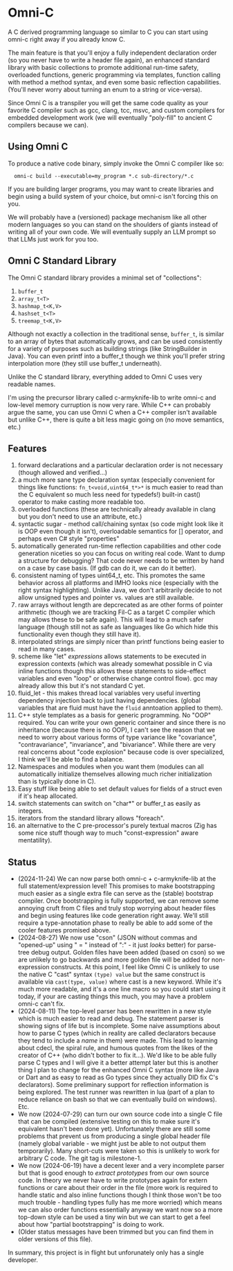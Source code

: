 # Omni-C

A C derived programming language so similar to C you can start using
omni-c right away if you already know C.

The main feature is that you'll enjoy a fully independent declaration
order (so you never have to write a header file again), an enhanced
standard library with basic collections to promote additional run-time
safety, overloaded functions, generic programming via templates,
function calling with method a method syntax, and even some basic
reflection capabilities. (You'll never worry about turning an enum to
a string or vice-versa).

Since Omni C is a transpiler you will get the same code quality as
your favorite C compiler such as gcc, clang, tcc, msvc, and custom
compilers for embedded development work (we will eventually
"poly-fill" to ancient C compilers because we can).

## Using Omni C

To produce a native code binary, simply invoke the Omni C compiler
like so:

```
  omni-c build --executable=my_program *.c sub-directory/*.c
```

If you are building larger programs, you may want to create libraries
and begin using a build system of your choice, but omni-c isn't
forcing this on you.

We will probably have a (versioned) package mechanism like all other
modern languages so you can stand on the shoulders of giants instead
of writing all of your own code. We will eventually supply an LLM
prompt so that LLMs just work for you too.

## Omni C Standard Library

The Omni C standard library provides a minimal set of "collections":

1. `buffer_t`
1. `array_t<T>`
1. `hashmap_t<K,V>`
1. `hashset_t<T>`
1. `treemap_t<K,V>`

Although not exactly a collection in the traditional sense,
`buffer_t`, is similar to an array of bytes that automatically grows,
and can be used consistently for a variety of purposes such as
building strings (like StringBuilder in Java). You can even printf
into a buffer_t though we think you'll prefer string interpolation
more (they still use buffer_t underneath).

Unlike the C standard library, everything added to Omni C uses very
readable names.

I'm using the precursor library called c-armyknife-lib to write omni-c
and low-level memory curruption is now very rare. While C++ can
probably argue the same, you can use Omni C when a C++ compiler isn't
available but unlike C++, there is quite a bit less magic going on (no
move semantics, etc.)

## Features

1. forward declarations and a particular declaration order is not
   necessary (though allowed and verified...)
1. a much more sane type declaration syntax (especially convenient for
   things like functions: `fn_t<void,uint64_t*>*` is much easier to
   read than the C equivalent so much less need for typedefs!)
   built-in cast() operator to make casting more readable too.
1. overloaded functions (these are technically already available in
   clang but you don't need to use an attribute, etc.)
1. syntactic sugar - method call/chaining syntax (so code might look
   like it is OOP even though it isn't), overloadable semantics for
   \[\] operator, and perhaps even C# style "properties"
1. automatically generated run-time reflection capabilities and other
   code generation niceties so you can focus on writing real
   code. Want to dump a structure for debugging? That code never needs
   to be written by hand on a case by case basis. (If gdb can do it,
   we can do it better).
1. consistent naming of types uint64_t, etc. This promotes the same
   behavior across all platforms and IMHO looks nice (especially with
   the right syntax highlighting). Unlike Java, we don't arbitrarily
   decide to not allow unsigned types and pointer vs. values are still
   available.
1. raw arrays without length are depcrecated as are other forms of
   pointer arithmetic (though we are tracking Fil-C as a target C
   compiler which may allows these to be safe again). This will lead
   to a much safer language (though still not as safe as languages
   like Go which hide this functionality even though they still have
   it).
1. interpolated strings are simply nicer than printf functions being
   easier to read in many cases.
1. scheme like "let" *expressions* allows statements to be executed in
   expression contexts (which was already somewhat possible in C via
   inline functions though this allows these statements to side-effect
   variables and even "loop" or otherwise change control flow). gcc
   may already allow this but it's not standard C yet.
1. fluid_let - this makes thread local variables very useful inverting
   dependency injection back to just having dependencies. (global
   variables that are fluid must have the `fluid` anntoation applied
   to them).
1. C++ style templates as a basis for generic programming. No "OOP"
   required. You can write your own generic container and since there
   is no inheritance (because there is no OOP), I can't see the reason
   that we need to worry about various forms of type variance like
   "covariance", "contravariance", "invariance", and
   "bivariance". While there are very real concerns about "code
   explosion" because code is over specialized, I think we'll be able
   to find a balance.
1. Namespaces and modules when you want them (modules can all
   automatically initialize themselves allowing much richer
   initialization than is typically done in C).
1. Easy stuff like being able to set default values for fields of a
   struct even if it's heap allocated.
1. switch statements can switch on "char*" or buffer_t as easily as
   integers.
1. iterators from the standard library allows "foreach".
1. an alternative to the C pre-processor's purely textual macros (Zig
   has some nice stuff though way to much "const-expression"
   aware mentatility).

## Status

* (2024-11-24) We can now parse both omni-c + c-armyknife-lib at the
  full statement/expression level! This promises to make bootstrapping
  much easier as a single extra file can serve as the (stable)
  bootstrap compiler. Once bootstrapping is fully supported, we can
  remove some annoying cruft from C files and truly stop worrying about
  header files and begin using features like code generation right
  away. We'll still require a type-annotation phase to really be able
  to add some of the cooler features promised above.
* (2024-08-27) We now use "cson" (JSON without commas and "opened-up"
  using " = " instead of ":" - it just *looks* better) for parse-tree
  debug output. Golden files have been added (based on cson) so we are
  unlikely to go backwards and more golden file will be added for
  non-expression constructs.
  At this point, I feel like Omni C is unlikely to use the native C
  "cast" syntax ` (type) value ` but the same construct is available
  via ` cast(type, value) ` where cast is a new keyword. While it's
  much more readable, and it's a one line macro so you could start
  using it today, if your are casting things this much, you may have a
  problem omni-c can't fix.
* (2024-08-11) The top-level parser has been rewritten in a new style
  which is much easier to read and debug. The statement parser is
  showing signs of life but is incomplete. Some naive assumptions
  about how to parse C types (which in reality are called declarators
  because they tend to include a *name* in them) were made. This lead
  to learning about cdecl, the spiral rule, and humous quotes from the
  likes of the creator of C++ (who didn't bother to fix it...). We'd
  like to be able fully parse C types and I will give it a better
  attempt later but this is another thing I plan to change for the
  enhanced Omni C syntax (more like Java or Dart and as easy to read
  as Go types since they actually DID fix C's declarators). Some
  preliminary support for reflection information is being
  explored. The test runner was rewritten in lua (part of a plan to
  reduce reliance on bash so that we can eventually build on
  windows). Etc.
* We now (2024-07-29) can turn our own source code into a single C
  file that can be compiled (extensive testing on this to make sure
  it's equivalent hasn't been done yet). Unfortunately there are still
  some problems that prevent us from producing a single global header
  file (namely global variable - we might just be able to not output
  them temporarily). Many short-cuts were taken so this is unlikely to
  work for arbitrary C code. The git tag is milestone-1.
* We now (2024-06-19) have a decent lexer and a very incomplete parser
  but that is good enough to *extract prototypes* from our own source
  code. In theory we never have to write prototypes again for extern
  functions or care about their order in the file (more work is
  required to handle static and also inline functions though I think
  those won't be too much trouble - handling types fully has me more
  worried) which means we can also order functions essentially anyway
  we want now so a more top-down style can be used a tiny win but we
  can start to get a feel about how "partial bootstrapping" is doing
  to work.
* (Older status messages have been trimmed but you can find them in
  older versions of this file).

In summary, this project is in flight but unforunately only has a
single developer.
